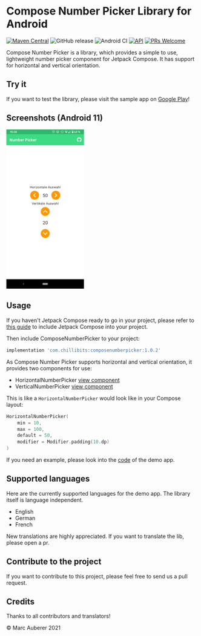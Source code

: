 # Compose Number Picker Library for Android
[![Maven Central](https://img.shields.io/maven-central/v/com.chillibits/composenumberpicker.svg?label=Maven%20Central)](https://search.maven.org/search?q=g:%22com.chillibits%22%20AND%20a:%22composenumberpicker%22)
![GitHub release](https://img.shields.io/github/v/release/marcauberer/compose-number-picker?include_prereleases)
![Android CI](https://github.com/marcauberer/compose-number-picker/workflows/Android%20CI/badge.svg)
[![API](https://img.shields.io/badge/API-21%2B-red.svg?style=flat)](https://android-arsenal.com/api?level=21)
[![PRs Welcome](https://img.shields.io/badge/PRs-welcome-brightgreen.svg?style=flat-square)](http://makeapullrequest.com)

Compose Number Picker is a library, which provides a simple to use, lightweight number picker component for Jetpack Compose. It has support for horizontal and vertical orientation.

## Try it
If you want to test the library, please visit the sample app on [Google Play](https://play.google.com/store/apps/details?id=com.chillibits.composenumberpickersample)!

## Screenshots (Android 11)
<img src="https://github.com/marcauberer/compose-number-picker/raw/main/media/screenshots/screen1.png" width="205" title="Screenshot 1">

## Usage
If you haven't Jetpack Compose ready to go in your project, please refer to [this guide](https://developer.android.com/jetpack/compose/setup) to include Jetpack Compose into your project.

Then include ComposeNumberPicker to your project:
```groovy
implementation 'com.chillibits:composenumberpicker:1.0.2'
```

As Compose Number Picker supports horizontal and vertical orientation, it provides two components for use:
-   HorizontalNumberPicker [view component](./numberpicker/src/main/java/com/chillibits/composenumberpicker/HorizontalNumberPicker.kt)
-   VerticalNumberPicker [view component](./numberpicker/src/main/java/com/chillibits/composenumberpicker/VerticalNumberPicker.kt)

This is like a `HorizontalNumberPicker` would look like in your Compose layout:
```kotlin
HorizontalNumberPicker(
    min = 10,
    max = 100,
    default = 50,
    modifier = Modifier.padding(10.dp)
)
```
If you need an example, please look into the [code](./app/src/main/java/com/chillibits/composenumberpickersample/MainActivity.kt#L35) of the demo app.

## Supported languages
Here are the currently supported languages for the demo app. The library itself is language independent.

-   English
-   German
-   French

New translations are highly appreciated. If you want to translate the lib, please open a pr.

## Contribute to the project
If you want to contribute to this project, please feel free to send us a pull request.

## Credits
Thanks to all contributors and translators!

© Marc Auberer 2021
